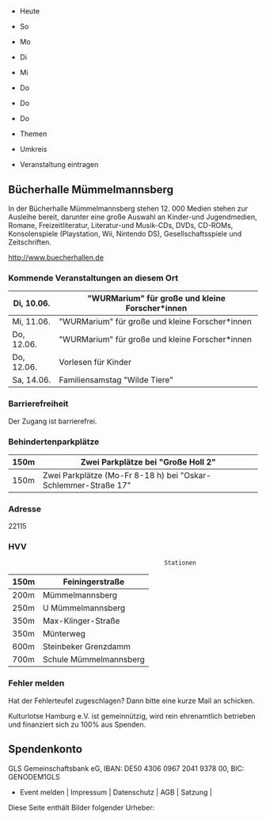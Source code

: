 # 

- Heute
- So
- Mo
- Di
- Mi
- Do
- Do
- Do

- Themen
- Umkreis

- Veranstaltung eintragen

## Bücherhalle Mümmelmannsberg

<!-- image -->

In der Bücherhalle Mümmelmannsberg stehen 12. 000 Medien stehen zur Ausleihe bereit, darunter  eine große Auswahl an Kinder-und Jugendmedien, Romane, Freizeitliteratur, Literatur-und Musik-CDs, DVDs, CD-ROMs, Konsolenspiele (Playstation, Wii, Nintendo DS), Gesellschaftsspiele und Zeitschriften.
						


http://www.buecherhallen.de

### Kommende Veranstaltungen an diesem Ort

| Di, 10.06.   |  "WURMarium" für große und kleine Forscher*innen    |
|--------------|-----------------------------------------------------|
| Mi, 11.06.   | "WURMarium" für große und kleine Forscher*innen     |
| Do, 12.06.   | "WURMarium" für große und kleine Forscher*innen     |
| Do, 12.06.   | Vorlesen für Kinder                                 |
| Sa, 14.06.   | Familiensamstag "Wilde Tiere"                       |

### Barrierefreiheit

Der Zugang ist barrierefrei.

### Behindertenparkplätze

| 150m    | Zwei Parkplätze bei "Große Holl 2"                             |
|---------|----------------------------------------------------------------|
| 150m    | Zwei Parkplätze (Mo-Fr 8-18 h) bei "Oskar-Schlemmer-Straße 17" |

### Adresse

22115

### HVV
                                                Stationen

| 150m   | Feiningerstraße        |
|--------|------------------------|
| 200m   | Mümmelmannsberg        |
| 250m   | U Mümmelmannsberg      |
| 350m   | Max-Klinger-Straße     |
| 350m   | Münterweg              |
| 600m   | Steinbeker Grenzdamm   |
| 700m   | Schule Mümmelmannsberg |

### Fehler melden

Hat der Fehlerteufel zugeschlagen? Dann bitte eine kurze Mail an 
 schicken.

Kulturlotse Hamburg e.V. ist gemeinnützig, wird rein ehrenamtlich betrieben und finanziert sich zu 100% aus Spenden.

## Spendenkonto

GLS Gemeinschaftsbank eG, IBAN: DE50 4306 0967 2041 9378 00, BIC: GENODEM1GLS

- Event melden | Impressum | Datenschutz | AGB | Satzung |

Diese Seite enthält Bilder folgender Urheber:

<!-- image -->